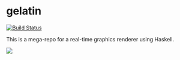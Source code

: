 gelatin
=======
[![Build Status](https://travis-ci.org/schell/gelatin.svg?branch=master)](https://travis-ci.org/schell/gelatin)

This is a mega-repo for a real-time graphics renderer using Haskell.

<img src="https://www.dropbox.com/s/foveaypptgbemrh/Screenshot%202016-09-20%2009.49.55.png?dl=1" />
